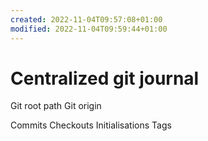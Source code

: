 ```yaml
---
created: 2022-11-04T09:57:08+01:00
modified: 2022-11-04T09:59:44+01:00
---
```


# Centralized git journal

Git root path
Git origin

Commits
Checkouts
Initialisations
Tags

